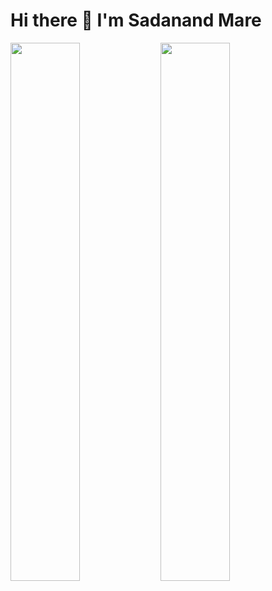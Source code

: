 <h1>Hi there 👋 I'm Sadanand Mare</h1>

<!--
**Sadanand012/Sadanand012** is a ✨ _special_ ✨ repository because its `README.md` (this file) appears on your GitHub profile.

Here are some ideas to get you started:

- 🔭 I’m currently working on ...
- 🌱 I’m currently learning ...
- 👯 I’m looking to collaborate on ...
- 🤔 I’m looking for help with ...
- 💬 Ask me about ...
- 📫 How to reach me: ...
- 😄 Pronouns: ...
- ⚡ Fun fact: ...
-->
<img align="left" width="47%" src="https://github-readme-stats.vercel.app/api?username=Sadanand012" />
<img align="left" width="47%" src="https://github-readme-stats.vercel.app/api/top-langs/?username=Sadanand012&layout=compact" />
